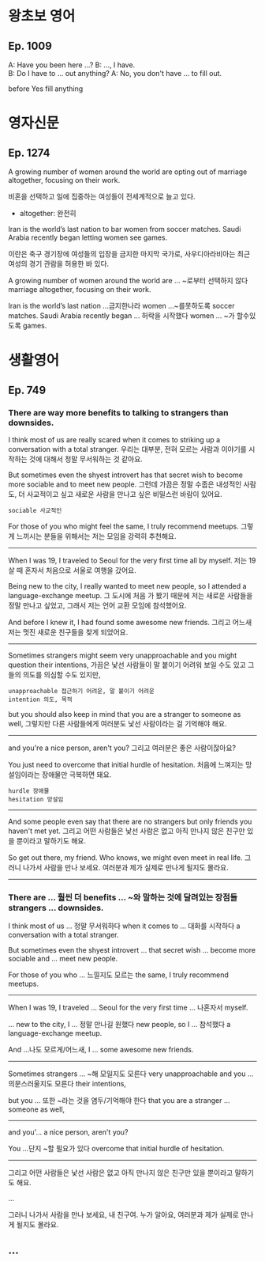 # 왕초보 영어

## Ep. 1009

A: Have you been here ...? 
B: ..., I have.  
B: Do I have to ... out anything? 
A: No, you don't have ... to fill out. 

before
Yes
fill
anything

# 영자신문

## Ep. 1274

A growing number of women around the world are opting out of marriage altogether, focusing on their work.

비혼을 선택하고 일에 집중하는 여성들이 전세계적으로 늘고 있다.

* altogether: 완전히

Iran is the world’s last nation to bar women from soccer matches. Saudi Arabia recently began letting women see games.

이란은 축구 경기장에 여성들의 입장을 금지한 마지막 국가로, 사우디아라비아는 최근 여성의 경기 관람을 허용한 바 있다.


A growing number of women around the world are ... ~로부터 선택하지 않다 marriage altogether, focusing on their work.

Iran is the world’s last nation ...금지한나라 women ...~를못하도록 soccer matches. Saudi Arabia recently began ... 허락을 시작했다 women ... ~가 할수있도록 games.

# 생활영어

## Ep. 749

### There are way more benefits to talking to strangers than downsides.

I think most of us are really scared when it comes to striking up a conversation with a total stranger. 
우리는 대부분, 전혀 모르는 사람과 이야기를 시작하는 것에 대해서 정말 무서워하는 것 같아요. 

But sometimes even the shyest introvert has that secret wish to become more sociable and to meet new people. 
그런데 가끔은 정말 수줍은 내성적인 사람도, 더 사교적이고 싶고 새로운 사람을 만나고 싶은 비밀스런 바람이 있어요. 

    sociable 사교적인 

For those of you who might feel the same, I truly recommend meetups. 
그렇게 느끼시는 분들을 위해서는 저는 모임을 강력히 추천해요. 

-----------------

When I was 19, I traveled to Seoul for the very first time all by myself.
저는 19살 때 혼자서 처음으로 서울로 여행을 갔어요. 

Being new to the city, I really wanted to meet new people, so I attended a language-exchange meetup. 
그 도시에 처음 가 봤기 때문에 저는 새로운 사람들을 정말 만나고 싶었고, 그래서 저는 언어 교환 모임에 참석했어요. 

And before I knew it, I had found some awesome new friends. 
그리고 어느새 저는 멋진 새로운 친구들을 찾게 되었어요. 

-----------------

Sometimes strangers might seem very unapproachable and you might question their intentions, 
가끔은 낯선 사람들이 말 붙이기 어려워 보일 수도 있고 그들의 의도를 의심할 수도 있지만,

    unapproachable 접근하기 어려운, 말 붙이기 어려운 
    intention 의도, 목적 

but you should also keep in mind that you are a stranger to someone as well, 
그렇지만 다른 사람들에게 여러분도 낯선 사람이라는 걸 기억해야 해요. 

-----------------

and you're a nice person, aren't you? 
그리고 여러분은 좋은 사람이잖아요? 

You just need to overcome that initial hurdle of hesitation. 
처음에 느껴지는 망설임이라는 장애물만 극복하면 돼요. 

    hurdle 장애물 
    hesitation 망설임 

-----------------

And some people even say that there are no strangers but only friends you haven't met yet. 
그리고 어떤 사람들은 낯선 사람은 없고 아직 만나지 않은 친구만 있을 뿐이라고 말하기도 해요. 

So get out there, my friend. Who knows, we might even meet in real life.
그러니 나가서 사람을 만나 보세요. 여러분과 제가 실제로 만나게 될지도 몰라요. 

-----------------

### There are ... 훨씬 더 benefits ... ~와 말하는 것에 달려있는 장점들 strangers ... downsides.

I think most of us ... 정말 무서워하다 when it comes to ... 대화를 시작하다 a conversation with a total stranger. 

But sometimes even the shyest introvert ... that secret wish ... become more sociable and ... meet new people. 

For those of you who ... 느낄지도 모르는 the same, I truly recommend meetups. 

-----------------

When I was 19, I traveled ... Seoul for the very first time ... 나혼자서 myself.

... new to the city, I ... 정말 만나길 원했다 new people, so I ... 참석했다 a language-exchange meetup. 

And ...나도 모르게/어느새, I ... some awesome new friends. 

-----------------

Sometimes strangers ... ~해 모일지도 모른다 very unapproachable and you ... 의문스러울지도 모른다 their intentions, 

but you ... 또한 ~라는 것을 염두/기억해야 한다 that you are a stranger ... someone as well, 

-----------------

and you'... a nice person, aren't you? 

You ...단지 ~할 필요가 있다 overcome that initial hurdle of hesitation. 

-----------------

그리고 어떤 사람들은 낯선 사람은 없고 아직 만나지 않은 친구만 있을 뿐이라고 말하기도 해요. 

...

그러니 나가서 사람을 만나 보세요, 내 친구여. 누가 알아요, 여러분과 제가 실제로 만나게 될지도 몰라요. 

...
-----------------



